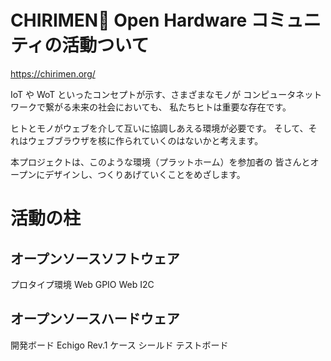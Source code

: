 # CHIRIMEN Open Hardware コミュニティの活動ついて

https://chirimen.org/

IoT や WoT といったコンセプトが示す、さまざまなモノが
コンピュータネットワークで繋がる未来の社会においても、
私たちヒトは重要な存在です。

ヒトとモノがウェブを介して互いに協調しあえる環境が必要です。
そして、それはウェブブラウザを核に作られていくのはないかと考えます。

本プロジェクトは、このような環境（プラットホーム）を参加者の
皆さんとオープンにデザインし、つくりあげていくことをめざします。


# 活動の柱
## オープンソースソフトウェア
プロタイプ環境
Web GPIO
Web I2C



## オープンソースハードウェア
開発ボード
  Echigo Rev.1
ケース
シールド
テストボード


